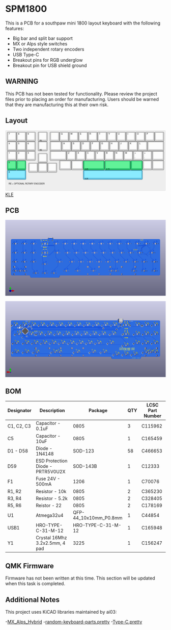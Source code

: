 # SPM1800
This is a PCB for a southpaw mini 1800 layout keyboard with the following features:

- Big bar and split bar support
- MX or Alps style switches
- Two independent rotary encoders
- USB Type-C
- Breakout pins for RGB underglow
- Breakout pin for USB shield ground

## WARNING
This PCB has not been tested for functionality. Please review the project files prior to placing an order for manufacturing. Users should be warned that they are manufacturing this at their own risk. 

## Layout
![layout.png](.github/layout.png)
[KLE](http://www.keyboard-layout-editor.com/#/gists/ef914cc294dadcf20cfa8c7b7239d802)

## PCB

![pcb-front.png](.github/pcb-front.png)

![pcb-back.png](.github/pcb-back.png)

## BOM

| Designator | Description | Package | QTY | LCSC Part Number |
|-----------|-----------|-------|-----|-----------------|
|C1, C2, C3|Capacitor - 0.1uF|0805|3|C115962|
|C5|Capacitor - 10uF|0805|1|C165459|
|D1 - D58|Diode - 1N4148|SOD-123|58|C466653|
|D59|ESD Protection Diode - PRTR5V0U2X|SOD-143B|1|C12333|
|F1|Fuse 24V - 500mA|1206|1|C70076|
|R1, R2|Resistor - 10k|0805|2|C365230|
|R3, R4|Resistor - 5.2k|0805|2|C328405|
|R5, R6|Reistor - 22|0805|2|C178169|
|U1|Atmega32u4|QFP-44_10x10mm_P0.8mm|1|C44854|
|USB1|HRO-TYPE-C-31-M-12|HRO-TYPE-C-31-M-12|1|C165948|
|Y1|Crystal 16Mhz 3.2x2.5mm, 4 pad|3225|1|C156247|

## QMK Firmware
Firmware has not been written at this time. This section will be updated when this task is completed.

## Additional Notes
This project uses KiCAD libraries maintained by ai03:

-[MX_Alps_Hybrid](https://github.com/ai03-2725/MX_Alps_Hybrid)
-[random-keyboard-parts.pretty](https://github.com/ai03-2725/random-keyboard-parts.pretty)
-[Type-C.pretty](https://github.com/ai03-2725/Type-C.pretty)

